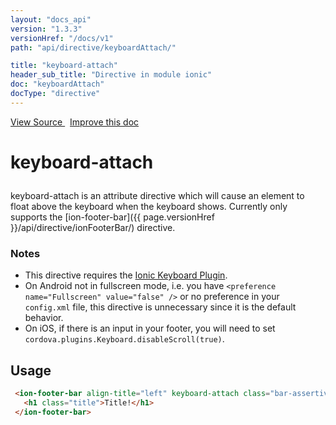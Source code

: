 ```yaml
---
layout: "docs_api"
version: "1.3.3"
versionHref: "/docs/v1"
path: "api/directive/keyboardAttach/"

title: "keyboard-attach"
header_sub_title: "Directive in module ionic"
doc: "keyboardAttach"
docType: "directive"
---
```


<div class="improve-docs">
<a href='https://github.com/ionic-team/ionic-v1/blob/master/js/angular/directive/keyboardAttach.js#L1'>
View Source
</a>
&nbsp;
<a href='http://github.com/ionic-team/ionic/edit/1.x/js/angular/directive/keyboardAttach.js#L1'>
Improve this doc
</a>
</div>




<h1 class="api-title">

keyboard-attach



</h1>





keyboard-attach is an attribute directive which will cause an element to float above
the keyboard when the keyboard shows. Currently only supports the
[ion-footer-bar]({{ page.versionHref }}/api/directive/ionFooterBar/) directive.

### Notes
- This directive requires the
[Ionic Keyboard Plugin](https://github.com/ionic-team/ionic-plugins-keyboard).
- On Android not in fullscreen mode, i.e. you have
  `<preference name="Fullscreen" value="false" />` or no preference in your `config.xml` file,
  this directive is unnecessary since it is the default behavior.
- On iOS, if there is an input in your footer, you will need to set
  `cordova.plugins.Keyboard.disableScroll(true)`.









<h2 id="usage">Usage</h2>

```html
 <ion-footer-bar align-title="left" keyboard-attach class="bar-assertive">
   <h1 class="title">Title!</h1>
 </ion-footer-bar>
```









